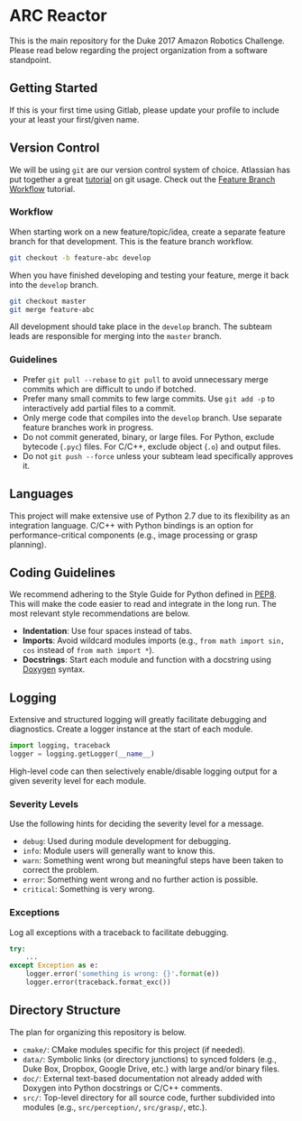 # ARC Reactor

This is the main repository for the Duke 2017 Amazon Robotics Challenge.
Please read below regarding the project organization from a software standpoint.

## Getting Started

If this is your first time using Gitlab, please update your profile to include your at least your first/given name.

## Version Control

We will be using `git` are our version control system of choice.
Atlassian has put together a great [tutorial](https://www.atlassian.com/git/tutorials/ "Become a git guru.") on git usage.
Check out the [Feature Branch Workflow](https://es.atlassian.com/git/tutorials/comparing-workflows/feature-branch-workflow/ "Feature Branch Workflow") tutorial.

### Workflow 

When starting work on a new feature/topic/idea, create a separate feature branch for that development.
This is the feature branch workflow.

```bash
git checkout -b feature-abc develop
```

When you have finished developing and testing your feature, merge it back into the `develop` branch.

```bash
git checkout master
git merge feature-abc
```

All development should take place in the `develop` branch.
The subteam leads are responsible for merging into the `master` branch.

### Guidelines

- Prefer `git pull --rebase` to `git pull` to avoid unnecessary merge commits which are difficult to undo if botched.
- Prefer many small commits to few large commits.
Use `git add -p` to interactively add partial files to a commit.
- Only merge code that compiles into the `develop` branch.
Use separate feature branches work in progress.
- Do not commit generated, binary, or large files.
For Python, exclude bytecode (`.pyc`) files.
For C/C++, exclude object (`.o`) and output files.
- Do not `git push --force` unless your subteam lead specifically approves it.

## Languages

This project will make extensive use of Python 2.7 due to its flexibility as an integration language.
C/C++ with Python bindings is an option for performance-critical components (e.g., image processing or grasp planning).

## Coding Guidelines

We recommend adhering to the Style Guide for Python defined in [PEP8](https://www.python.org/dev/peps/pep-0008/ "Style Guide for Python").
This will make the code easier to read and integrate in the long run.
The most relevant style recommendations are below.

- **Indentation**: Use four spaces instead of tabs.
- **Imports**: Avoid wildcard modules imports (e.g., `from math import sin, cos` instead of `from math import *`).
- **Docstrings**: Start each module and function with a docstring using [Doxygen](http://www.doxygen.org/ "Doxygen") syntax.

## Logging

Extensive and structured logging will greatly facilitate debugging and diagnostics.
Create a logger instance at the start of each module.

```python
import logging, traceback
logger = logging.getLogger(__name__)
```

High-level code can then selectively enable/disable logging output for a given severity level for each module.

### Severity Levels

Use the following hints for deciding the severity level for a message.

- `debug`: Used during module development for debugging.
- `info`: Module users will generally want to know this.
- `warn`: Something went wrong but meaningful steps have been taken to correct the problem.
- `error`: Something went wrong and no further action is possible.
- `critical`: Something is very wrong.

### Exceptions

Log all exceptions with a traceback to facilitate debugging.
```python
try:
    ...
except Exception as e:
    logger.error('something is wrong: {}'.format(e))
    logger.error(traceback.format_exc())
```

## Directory Structure

The plan for organizing this repository is below.

- `cmake/`: CMake modules specific for this project (if needed).
- `data/`: Symbolic links (or directory junctions) to synced folders (e.g., Duke Box, Dropbox, Google Drive, etc.) with large and/or binary files.
- `doc/`: External text-based documentation not already added with Doxygen into Python docstrings or C/C++ comments.
- `src/`: Top-level directory for all source code, further subdivided into modules (e.g., `src/perception/`, `src/grasp/`, etc.).
